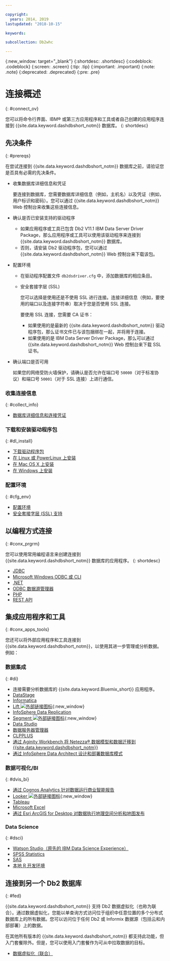 ```yaml
---

copyright:
  years: 2014, 2019
lastupdated: "2018-10-15"

keywords:

subcollection: Db2whc

---
```


<!-- Attribute definitions --> 
{:new_window: target="_blank"}
{:shortdesc: .shortdesc}
{:codeblock: .codeblock}
{:screen: .screen}
{:tip: .tip}
{:important: .important}
{:note: .note}
{:deprecated: .deprecated}
{:pre: .pre}

# 连接概述
{: #connect_ov}

您可以将命令行界面、IBM® 或第三方应用程序和工具或者自己创建的应用程序连接到 {{site.data.keyword.dashdbshort_notm}} 数据库。
{: shortdesc}

## 先决条件
{: #prereqs}

在尝试连接到 {{site.data.keyword.dashdbshort_notm}} 数据库之前，请验证您是否具有必需的先决条件。 

- 收集数据库详细信息和凭证

   要连接到数据库，您需要数据库详细信息（例如，主机名）以及凭证（例如，用户标识和密码）。您可以通过 {{site.data.keyword.dashdbshort_notm}} Web 控制台来收集这些连接信息。

- 确认是否已安装支持的驱动程序

   - 如果应用程序或工具已包含 Db2 V11.1 IBM Data Server Driver Package，那么应用程序或工具可以使用该驱动程序来连接到 {{site.data.keyword.dashdbshort_notm}} 数据库。
   - 否则，请安装 Db2 驱动程序包，您可以通过 {{site.data.keyword.dashdbshort_notm}} Web 控制台来下载该包。

- 配置环境

  - 在驱动程序配置文件 `db2dsdriver.cfg` 中，添加数据库的相应条目。
  - 安全套接字层 (SSL)

    您可以选择是使用还是不使用 SSL 进行连接。连接详细信息（例如，要使用的端口以及连接字符串）取决于您是否使用 SSL 连接。

    要使用 SSL 连接，您需要 CA 证书：
    - 如果使用的是最新的 {{site.data.keyword.dashdbshort_notm}} 驱动程序包，那么证书文件已与该包捆绑在一起，并将用于连接。
    - 如果使用的是 IBM Data Server Driver Package，那么可以通过 {{site.data.keyword.dashdbshort_notm}} Web 控制台来下载 SSL 证书。

- 确认端口是否可用

   如果您的网络受防火墙保护，请确认是否允许在端口号 `50000`（对于标准协议）和端口号 `50001`（对于 SSL 连接）上进行通信。

<!-- Before you can connect to your {{site.data.keyword.dashdbshort_notm}} database, verify that you completed downloading and installing the necessary components on the prerequisites checklist: 

- [Prerequisites checklist](prereqs.html) -->

### 收集连接信息
{: #collect_info}

- [数据库详细信息和连接凭证](/docs/services/Db2whc/connecting/credentials.html)

### 下载和安装驱动程序包
{: #dl_install}

- [下载驱动程序包](/docs/services/Db2whc/connecting/driver_pkg.html)
- [在 Linux 或 PowerLinux 上安装](/docs/services/Db2whc/connecting/install_linux.html)
- [在 Mac OS X 上安装](/docs/services/Db2whc/connecting/install_mac.html)
- [在 Windows 上安装](/docs/services/Db2whc/connecting/install_win.html)

### 配置环境
{: #cfg_env}

- [配置环境](/docs/services/Db2whc/connecting/driver_pkg_cfg.html)
- [安全套接字层 (SSL) 支持](/docs/services/Db2whc/connecting/ssl.html)

## 以编程方式连接
{: #conx_prgrm}

您可以使用常用编程语言来创建连接到 {{site.data.keyword.dashdbshort_notm}} 数据库的应用程序。
{: shortdesc}

- [JDBC](/docs/services/Db2whc/connecting/jdbc.html)
- [Microsoft Windows ODBC 或 CLI](odbc_cli.html)
- [.NET](/docs/services/Db2whc/connecting/net_apps.html)
- [ODBC 数据源管理器](/docs/services/Db2whc/connecting/odbc_data_source_admin.html)
- [PHP](/docs/services/Db2whc/connecting/php.html)
- [REST API](/docs/services/Db2whc/connecting/rest_api.html)
<!-- - [C++]() -->
<!-- - [Java]() -->
<!-- - [Node.js]() -->
<!-- - [Perl]() -->
<!-- - [Python]() -->

## 集成应用程序和工具
{: #conx_apps_tools}

您还可以将外部应用程序和工具连接到 {{site.data.keyword.dashdbshort_notm}}，以使用其进一步管理或分析数据。例如：

### 数据集成
{: #di}

- 连接需要分析数据库的 {{site.data.keyword.Bluemix_short}} 应用程序。
- [DataStage](/docs/services/Db2whc/connecting/data.html#datastage)
- [Informatica](/docs/services/Db2whc/connecting/data.html#informatica)
- [Lift ![外部链接图标](../../../icons/launch-glyph.svg "外部链接图标")](https://lift.ng.bluemix.net/#docs){:new_window}
- [InfoSphere Data Replication](/docs/services/Db2whc/connecting/data.html#idr)
- [Segment ![外部链接图标](../../../icons/launch-glyph.svg "外部链接图标")](https://segment.com/docs/destinations/db2/){:new_window}
- [Data Studio](/docs/services/Db2whc/connecting/data.html#data_studio)
- [数据服务器管理器](/docs/services/Db2whc/connecting/data.html#dsm)
- [CLPPLUS](/docs/services/Db2whc/connecting/data.html#clpplus)
- [通过 Aginity Workbench 将 Netezza® 数据模型和数据迁移到 {{site.data.keyword.dashdbshort_notm}}](/docs/services/Db2whc/connecting/data.html#aginity_wb)
- [通过 InfoSphere Data Architect 设计和部署数据库模式](/docs/services/Db2whc/connecting/data.html#ida)

### 数据可视化/BI
{: #dvis_bi}

- [通过 Cognos Analytics 针对数据运行商业智能报告](/docs/services/Db2whc/connecting/vis_bi.html#cognos)
- [Looker ![外部链接图标](../../../icons/launch-glyph.svg "外部链接图标")](https://docs.looker.com/setup-and-management/connecting-to-db){:new_window}
- [Tableau](/docs/services/Db2whc/connecting/vis_bi.html#tableau)
- [Microsoft Excel](/docs/services/Db2whc/connecting/vis_bi.html#excel)
- [通过 Esri ArcGIS for Desktop 对数据执行地理空间分析和地图发布](/docs/services/Db2whc/connecting/vis_bi.html#esri_arcgis)

### Data Science
{: #dsci}

- [Watson Studio（原先的 IBM Data Science Experience）](/docs/services/Db2whc/connecting/data_sci.html#watson_studio)
- [SPSS Statistics](/docs/services/Db2whc/connecting/data_sci.html#spss_stats)
- [SAS](/docs/services/Db2whc/connecting/data_sci.html#sas)
- [本地 R 开发环境](/docs/services/Db2whc/connecting/data_sci.html#r_dev_env)

## 连接到另一个 Db2 数据库
{: #fed}

{{site.data.keyword.dashdbshort_notm}} 支持 Db2 数据虚拟化（也称为联合）。通过数据虚拟化，您能以单查询方式访问位于组织中任意位置的多个分布式数据库上的所有数据。您可以访问位于任何 Db2 或 Informix 数据源（包括云和内部部署）上的数据。
 

在其他所有版本的 {{site.data.keyword.dashdbshort_notm}} 都支持此功能，但入门套餐除外。但是，您可以使用入门套餐作为可从中拉取数据的目标。

- [数据虚拟化（联合）](/docs/services/Db2whc/federation.html)


